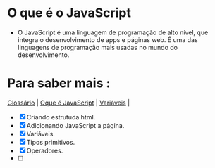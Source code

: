 # O que é o JavaScript 

- O JavaScript é uma linguagem de programação de alto nível, que integra o desenvolvimento de apps e páginas web. É uma das linguagens de programação mais usadas no mundo do desenvolvimento.

# Para saber mais :
[Glossário](developer.mozilla.org/pt/BR/docs/Glossary/JavaScript)  | 
[Oque é JavaScript](developer.mozilla.org/pt-BR/docs/Learn/JavaScript/First%steps/Whats%is%JavaScript) | 
[Variáveis](https://developer.mozilla.org/pt-BR/docs/Web/JavaScript/Guide/Grammar_and_types) | 

- [x]  Criando estrutuda html.
- [x]  Adicionando JavaScript a página.
- [x] Variáveis.
- [x] Tipos primitivos.   
- [x] Operadores.
- [ ]  